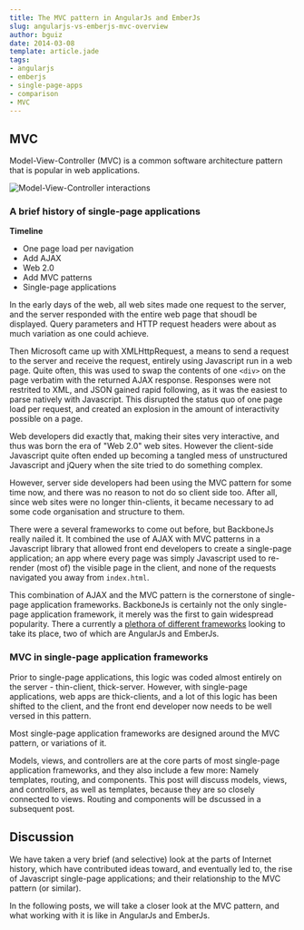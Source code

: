 ```yaml
---
title: The MVC pattern in AngularJs and EmberJs
slug: angularjs-vs-emberjs-mvc-overview
author: bguiz
date: 2014-03-08
template: article.jade
tags:
- angularjs
- emberjs
- single-page-apps
- comparison
- MVC
---
```


## MVC

Model-View-Controller (MVC) is a common software architecture pattern that is popular in web applications.

![Model-View-Controller interactions](http://upload.wikimedia.org/wikipedia/commons/thumb/a/a0/MVC-Process.svg/200px-MVC-Process.svg.png)

### A brief history of single-page applications

**Timeline**

- One page load per navigation
- Add AJAX
- Web 2.0
- Add MVC patterns
- Single-page applications

In the early days of the web, all web sites made one request to the server,
and the server responded with the entire web page that shoudl be displayed.
Query parameters and HTTP request headers were about as much variation as one could achieve.

Then Microsoft came up with XMLHttpRequest,
a means to send a request to the server and receive the request,
entirely using Javascript run in a web page.
Quite often, this was used to swap the contents of one `<div>` on the page verbatim with the returned AJAX response.
Responses were not restrited to XML, and JSON gained rapid following, as it was the easiest to parse natively with Javascript.
This disrupted the status quo of one page load per request,
and created an explosion in the amount of interactivity possible on a page.

Web developers did exactly that, making their sites very interactive,
and thus was born the era of "Web 2.0" web sites.
However the client-side Javascript quite often ended up becoming a tangled mess of unstructured Javascript and jQuery when the site tried to do something complex.

However, server side developers had been using the MVC pattern for some time now,
and there was no reason to not do so client side too.
After all, since web sites were no longer thin-clients,
it became necessary to ad some code organisation and structure to them.

There were a several frameworks to come out before, but BackboneJs really nailed it.
It combined the use of AJAX with MVC patterns in a Javascript library that allowed front end developers to create a single-page application;
an app where every page was simply Javascript used to re-render (most of) the visible page in the client, and none of the requests navigated you away from `index.html`.

This combination of AJAX and the MVC pattern is the cornerstone of single-page application frameworks.
BackboneJs is certainly not the only single-page application framework,
it merely was the first to gain widespread popularity.
There a currently a [plethora of different frameworks](http://todomvc.com) looking to take its place,
two of which are AngularJs and EmberJs.

### MVC in single-page application frameworks

Prior to single-page applications,
this logic was coded almost entirely on the server - thin-client, thick-server.
However, with single-page applications, web apps are thick-clients,
and a lot of this logic has been shifted to the client,
and the front end developer now needs to be well versed in this pattern.

Most single-page application frameworks are designed around the MVC pattern, or variations of it.

Models, views, and controllers are at the core parts of most single-page application frameworks, and they also include a few more:
Namely templates, routing, and components.
This post will discuss models, views, and controllers, as well as templates, because they are so closely connected to views.
Routing and components will be dscussed in a subsequent post.

## Discussion

We have taken a very brief (and selective) look at the parts of Internet history,
which have contributed ideas toward, and eventually led to,
the rise of Javascript single-page applications;
and their relationship to the MVC pattern (or similar).

In the following posts, we will take a closer look at the MVC pattern,
and what working with it is like in AngularJs and EmberJs.
